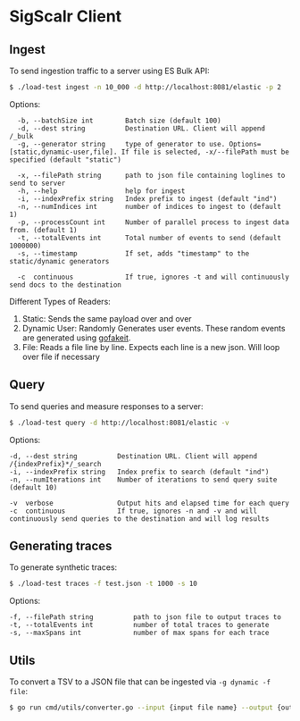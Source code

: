 # SigScalr Client

## Ingest

To send ingestion traffic to a server using ES Bulk API:
```bash
$ ./load-test ingest -n 10_000 -d http://localhost:8081/elastic -p 2
```
Options:
```
  -b, --batchSize int        Batch size (default 100)
  -d, --dest string          Destination URL. Client will append /_bulk
  -g, --generator string     type of generator to use. Options=[static,dynamic-user,file]. If file is selected, -x/--filePath must be specified (default "static")
  
  -x, --filePath string      path to json file containing loglines to send to server
  -h, --help                 help for ingest
  -i, --indexPrefix string   Index prefix to ingest (default "ind")
  -n, --numIndices int       number of indices to ingest to (default 1)
  -p, --processCount int     Number of parallel process to ingest data from. (default 1)
  -t, --totalEvents int      Total number of events to send (default 1000000)
  -s, --timestamp            If set, adds "timestamp" to the static/dynamic generators

  -c  continuous             If true, ignores -t and will continuously send docs to the destination
```

Different Types of Readers:

1. Static: Sends the same payload over and over
2. Dynamic User: Randomly Generates user events. These random events are generated using [gofakeit](github.com/brianvoe/gofakeit/v6).
3. File: Reads a file line by line. Expects each line is a new json. Will loop over file if necessary

## Query

To send queries and measure responses to a server:
```bash
$ ./load-test query -d http://localhost:8081/elastic -v
```


Options:
```
-d, --dest string          Destination URL. Client will append /{indexPrefix}*/_search
-i, --indexPrefix string   Index prefix to search (default "ind")
-n, --numIterations int    Number of iterations to send query suite (default 10)

-v  verbose                Output hits and elapsed time for each query
-c  continuous             If true, ignores -n and -v and will continuously send queries to the destination and will log results
```

## Generating traces
To generate synthetic traces: 
```bash
$ ./load-test traces -f test.json -t 1000 -s 10
```

Options:
```
-f, --filePath string          path to json file to output traces to 
-t, --totalEvents int          number of total traces to generate
-s, --maxSpans int             number of max spans for each trace
```

## Utils

To convert a TSV to a JSON file that can be ingested via `-g dynamic -f file`:
```bash
$ go run cmd/utils/converter.go --input {input file name} --output {output file name}
```
